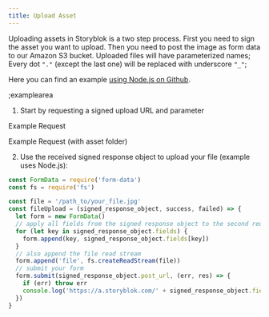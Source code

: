 ```yaml
---
title: Upload Asset
---
```


Uploading assets in Storyblok is a two step process. First you need to sign the asset you want to upload. Then you need to post the image as form data to our Amazon S3 bucket. Uploaded files will have parameterized names; Every dot `"."` (except the last one) will be replaced with underscore `"_"`; 

Here you can find an example [using Node.js on Github](https://github.com/onefriendaday/storyblok-file-upload-example).

;examplearea

1. Start by requesting a signed upload URL and parameter

Example Request

<RequestExample url="https://mapi.storyblok.com/v1/spaces/656/assets/" httpMethod="POST" :requestObject='{"filename":"your_file.jpg","size":"400x500"}'></RequestExample>

Example Request (with asset folder)

<RequestExample url="https://mapi.storyblok.com/v1/spaces/606/assets/" httpMethod="POST" :requestObject='{"filename":"your_file.jpg","size":"400x500","asset_folder_id":123}'></RequestExample>

2. Use the received signed response object to upload your file (example uses Node.js): 

```javascript
const FormData = require('form-data')
const fs = require('fs')

const file = '/path_to/your_file.jpg'
const fileUpload = (signed_response_object, success, failed) => {
  let form = new FormData()
  // apply all fields from the signed response object to the second request
  for (let key in signed_response_object.fields) {
    form.append(key, signed_response_object.fields[key])
  }
  // also append the file read stream
  form.append('file', fs.createReadStream(file))
  // submit your form
  form.submit(signed_response_object.post_url, (err, res) => {
    if (err) throw err
    console.log('https://a.storyblok.com/' + signed_response_object.fields.key + ' uploaded!')
  })
}
```
